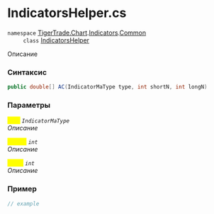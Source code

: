 
# IndicatorsHelper.cs
`namespace` [TigerTrade.Chart](../../../../../TigerTrade.Chart.md).[Indicators](../../../../../TigerTrade.Chart/Indicators.md).[Common](../../../../../TigerTrade.Chart/Indicators/Common.md)  
&nbsp;&nbsp;&nbsp;&nbsp;&nbsp;&nbsp;&nbsp;&nbsp;&nbsp;`class` [IndicatorsHelper](../../IndicatorsHelper.cs.md)

Описание

### Синтаксис
```csharp
public double[] AC(IndicatorMaType type, int shortN, int longN)
```
### Параметры  
<mark style="color:yellow;">`type`</mark> *`IndicatorMaType`*  
 *Описание*  
  
<mark style="color:yellow;">`shortN`</mark> *`int`*  
 *Описание*  
  
<mark style="color:yellow;">`longN`</mark> *`int`*  
 *Описание*  
  


### Пример  
```csharp
// example
```
                    
                    